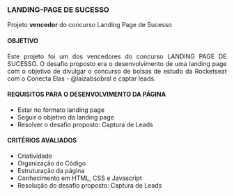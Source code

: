 ### LANDING-PAGE DE SUCESSO

Projeto **vencedor** do concurso Landing Page de Sucesso

#### OBJETIVO

<p align="justify">
Este projeto foi um dos vencedores do concurso LANDING PAGE DE SUCESSO. O desafio proposto era o desenvolvimento de uma landing page com o objetivo de divulgar o concurso de bolsas de estudo da Rocketseat com o Conecta Elas - @laizabsobral e captar leads.
</p>

#### REQUISITOS PARA O DESENVOLVIMENTO DA PÁGINA

* Estar no formato landing page
* Seguir o objetivo da landing page
* Resolver o desafio proposto: Captura de Leads

#### CRITÉRIOS AVALIADOS

* Criatividade
* Organização do Código
* Estruturação da página
* Conhecimento em HTML, CSS e Javascript
* Resolução do desafio proposto: Captura de Leads

